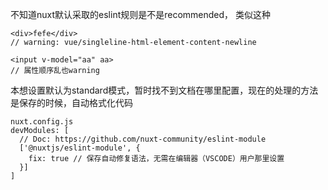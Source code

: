 不知道nuxt默认采取的eslint规则是不是recommended， 类似这种

```
<div>fefe</div>
// warning: vue/singleline-html-element-content-newline

<input v-model="aa" aa>
// 属性顺序乱也warning
```

本想设置默认为standard模式，暂时找不到文档在哪里配置，现在的处理的方法是保存的时候，自动格式化代码

```
nuxt.config.js
devModules: [
  // Doc: https://github.com/nuxt-community/eslint-module
  ['@nuxtjs/eslint-module', {
    fix: true // 保存自动修复语法，无需在编辑器（VSCODE）用户那里设置
  }]
]
```